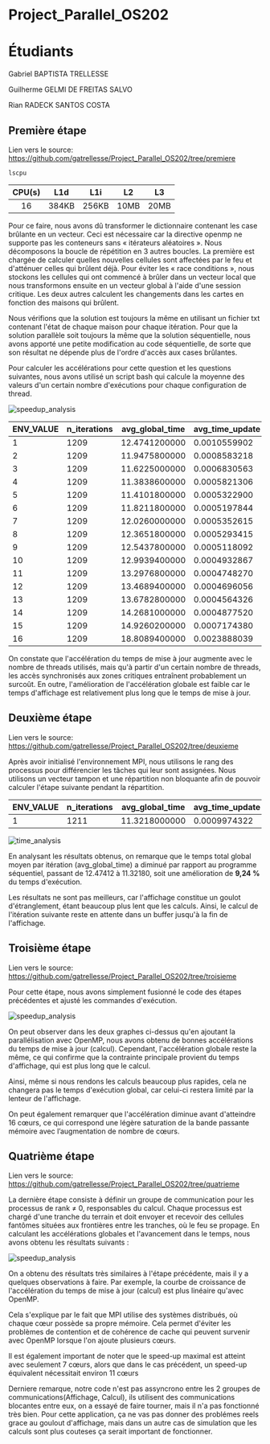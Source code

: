 # Project_Parallel_OS202

# Étudiants

Gabriel BAPTISTA TRELLESSE

Guilherme GELMI DE FREITAS SALVO

Rian RADECK SANTOS COSTA

## Première étape

Lien vers le source: https://github.com/gatrellesse/Project_Parallel_OS202/tree/premiere

```bash=
lscpu
```

| **CPU(s)** | **L1d** | **L1i** | **L2** | **L3** |
|:----------:|:-------:|:-------:|:------:|:------:|
|     16     |  384KB  |  256KB  |  10MB  |  20MB  |

Pour ce faire, nous avons dû transformer le dictionnaire contenant les case brûlante en un vecteur. Ceci est nécessaire car la directive openmp ne supporte pas les conteneurs sans « itérateurs aléatoires ». Nous décomposons la boucle de répétition en 3 autres boucles. La première est chargée de calculer quelles nouvelles cellules sont affectées par le feu et d'atténuer celles qui brûlent déjà. Pour éviter les « race conditions », nous stockons les cellules qui ont commencé à brûler dans un vecteur local que nous transformons ensuite en un vecteur global à l'aide d'une session critique. Les deux autres calculent les changements dans les cartes en fonction des maisons qui brûlent.

Nous vérifions que la solution est toujours la même en utilisant un fichier txt contenant l'état de chaque maison pour chaque itération. Pour que la solution parallèle soit toujours la même que la solution séquentielle, nous avons apporté une petite modification au code séquentielle, de sorte que son résultat ne dépende plus de l'ordre d'accès aux cases brûlantes.

Pour calculer les accélérations pour cette question et les questions suivantes, nous avons utilisé un script bash qui calcule la moyenne des valeurs d'un certain nombre d'exécutions pour chaque configuration de thread. 

![speedup_analysis](https://github.com/gatrellesse/Project_Parallel_OS202/blob/premiere/projet/src/speedup_analysis.png?raw=true)

| ENV_VALUE | n_iterations | avg_global_time | avg_time_update | avg_time_affichage |
|-----------|--------------|-----------------|-----------------|--------------------|
| 1         | 1209         | 12.4741200000   | 0.0010559902    | 0.0092466526       |
| 2         | 1209         | 11.9475800000   | 0.0008583218    | 0.0090070397       |
| 3         | 1209         | 11.6225000000   | 0.0006830563    | 0.0089171733       |
| 4         | 1209         | 11.3838600000   | 0.0005821306    | 0.0088222867       |
| 5         | 1209         | 11.4101800000   | 0.0005322900    | 0.0088932199       |
| 6         | 1209         | 11.8211800000   | 0.0005197844    | 0.0092456349       |
| 7         | 1209         | 12.0260000000   | 0.0005352615    | 0.0093990784       |
| 8         | 1209         | 12.3651800000   | 0.0005293415    | 0.0096853244       |
| 9         | 1209         | 12.5437800000   | 0.0005118092    | 0.0098505788       |
| 10        | 1209         | 12.9939400000   | 0.0004932867    | 0.0102412704       |
| 11        | 1209         | 13.2976800000   | 0.0004748270    | 0.0105111460       |
| 12        | 1209         | 13.4689400000   | 0.0004696056    | 0.0106576697       |
| 13        | 1209         | 13.6782800000   | 0.0004564326    | 0.0108439811       |
| 14        | 1209         | 14.2681000000   | 0.0004877520    | 0.0113008417       |
| 15        | 1209         | 14.9260200000   | 0.0007174380    | 0.0116153505       |
| 16        | 1209         | 18.8089400000   | 0.0023888039    | 0.0131554469       |

On constate que l'accélération du temps de mise à jour augmente avec le nombre de threads utilisés, mais qu'à partir d'un certain nombre de threads, les accès synchronisés aux zones critiques entraînent probablement un surcoût. En outre, l'amélioration de l'accélération globale est faible car le temps d'affichage est relativement plus long que le temps de mise à jour.

## Deuxième étape

Lien vers le source: https://github.com/gatrellesse/Project_Parallel_OS202/tree/deuxieme

Après avoir initialisé l'environnement MPI, nous utilisons le rang des processus pour différencier les tâches qui leur sont assignées. Nous utilisons un vecteur tampon et une répartition non bloquante afin de pouvoir calculer l'étape suivante pendant la répartition.

| ENV_VALUE | n_iterations | avg_global_time | avg_time_update | avg_time_affichage | avg_time_for |
|-----------|--------------|-----------------|-----------------|--------------------|--------------|
| 1         | 1211         | 11.3218000000   | 0.0009974322    | 0.0092888561       | 0.0000000000 |

![time_analysis](https://github.com/gatrellesse/Project_Parallel_OS202/blob/deuxieme/projet/src/time_analysis.png?raw=true)

En analysant les résultats obtenus, on remarque que le temps total global moyen par itération (avg_global_time) a diminué par rapport au programme séquentiel, passant de 12.47412 à 11.32180, soit une amélioration de **9,24 %** du temps d'exécution.

Les résultats ne sont pas meilleurs, car l'affichage constitue un goulot d'étranglement, étant beaucoup plus lent que les calculs. Ainsi, le calcul de l'itération suivante reste en attente dans un buffer jusqu'à la fin de l'affichage.

## Troisième étape

Lien vers le source: https://github.com/gatrellesse/Project_Parallel_OS202/tree/troisieme

Pour cette étape, nous avons simplement fusionné le code des étapes précédentes et ajusté les commandes d'exécution.

![speedup_analysis](https://github.com/gatrellesse/Project_Parallel_OS202/blob/troisieme/projet/src/speedup_analysis.png?raw=true)

On peut observer dans les deux graphes ci-dessus qu'en ajoutant la parallélisation avec OpenMP, nous avons obtenu de bonnes accélérations du temps de mise à jour (calcul). Cependant, l'accélération globale reste la même, ce qui confirme que la contrainte principale provient du temps d'affichage, qui est plus long que le calcul. 

Ainsi, même si nous rendons les calculs beaucoup plus rapides, cela ne changera pas le temps d'exécution global, car celui-ci restera limité par la lenteur de l'affichage. 

On peut également remarquer que l'accélération diminue avant d'atteindre 16 cœurs, ce qui correspond une légère saturation de la bande passante mémoire avec l’augmentation de nombre de cœurs.

## Quatrième étape

Lien vers le source: https://github.com/gatrellesse/Project_Parallel_OS202/tree/quatrieme

La dernière étape consiste à définir un groupe de communication pour les processus de rank ≠ 0, responsables du calcul. Chaque processus est chargé d'une tranche du terrain et doit envoyer et recevoir des cellules fantômes situées aux frontières entre les tranches, où le feu se propage. En calculant les accélérations globales et l'avancement dans le temps, nous avons obtenu les résultats suivants :

![speedup_analysis](https://github.com/gatrellesse/Project_Parallel_OS202/blob/quatrieme/projet/src/speedup_analysis.png?raw=true)

On a obtenu des résultats très similaires à l'étape précédente, mais il y a quelques observations à faire. Par exemple, la courbe de croissance de l'accélération du temps de mise à jour (calcul) est plus linéaire qu'avec OpenMP. 

Cela s'explique par le fait que MPI utilise des systèmes distribués, où chaque cœur possède sa propre mémoire. Cela permet d'éviter les problèmes de contention et de cohérence de cache qui peuvent survenir avec OpenMP lorsque l'on ajoute plusieurs cœurs. 

Il est également important de noter que le speed-up maximal est atteint avec seulement 7 cœurs, alors que dans le cas précédent, un speed-up équivalent nécessitait environ 11 cœurs

Derniere remarque, notre code n'est pas assyncrono entre les 2 groupes de communications(Affichage, Calcul), ils utilisent des communications blocantes entre eux, on a essayé de faire tourner, mais il n'a pas fonctionné très bien. Pour cette application, ça ne vas pas donner des problémes reels grace au goulout d'affichage, mais dans un autre cas de simulation que les calculs sont plus couteses ça serait important de fonctionner.

